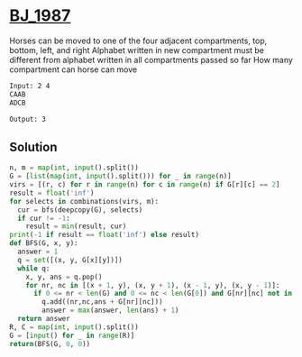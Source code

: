 # [BJ_1987](https://acmicpc.net/problem/1987)

Horses can be moved to one of the four adjacent compartments, top, bottom, left, and right
Alphabet written in new compartment must be different from alphabet written in all compartments passed so far
How many compartment can horse can move

```txt
Input: 2 4
CAAB
ADCB

Output: 3
```

## Solution

```py
n, m = map(int, input().split())
G = [list(map(int, input().split())) for _ in range(n)]
virs = [(r, c) for r in range(n) for c in range(n) if G[r][c] == 2]
result = float('inf')
for selects in combinations(virs, m):
  cur = bfs(deepcopy(G), selects)
  if cur != -1:
    result = min(result, cur)
print(-1 if result == float('inf') else result)
def BFS(G, x, y):
  answer = 1
  q = set([(x, y, G[x][y])])
  while q:
    x, y, ans = q.pop()
    for nr, nc in [(x + 1, y), (x, y + 1), (x - 1, y), (x, y - 1)]:
      if 0 <= nr < len(G) and 0 <= nc < len(G[0]) and G[nr][nc] not in ans:
        q.add((nr,nc,ans + G[nr][nc]))
        answer = max(answer, len(ans) + 1)
  return answer
R, C = map(int, input().split())
G = [input() for _ in range(R)]
return(BFS(G, 0, 0))
```
